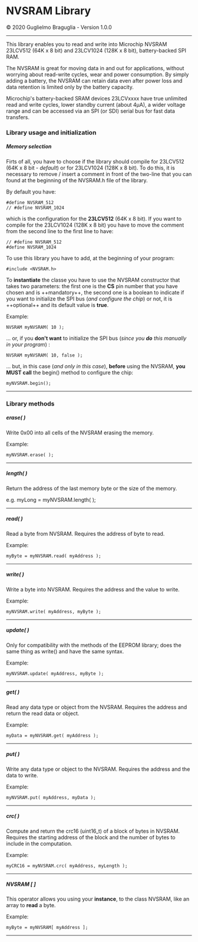 # NVSRAM Library
© 2020 Guglielmo Braguglia - Version 1.0.0


---



This library enables you to read and write into Microchip NVSRAM 23LCV512 (64K x 8 bit) and 23LCV1024 (128K x 8 bit), battery-backed SPI RAM.

The NVSRAM is great for moving data in and out for applications, without worrying about read-write cycles, wear and power consumption. By simply adding a battery, the NVSRAM can retain data even after power loss and data retention is limited only by the battery capacity.  

Microchip's battery-backed SRAM devices 23LCVxxxx have true unlimited read and write cycles, lower standby current (about 4µA), a wider voltage range and can be accessed via an SPI (or SDI) serial bus for fast data transfers.


### Library usage and initialization

##### Memory selection

Firts of all, you have to choose if the library should compile for 23LCV512 (64K x 8 bit - *default*) or for 23LCV1024 (128K x 8 bit). To do this, it is necessary to remove / insert a comment in front of the two-line that you can found at the beginning of the NVSRAM.h file of the library.

By default you have:


```
#define NVSRAM_512  
// #define NVSRAM_1024
```


which is the configuration for the **23LCV512** (64K x 8 bit). If you want to compile for the 23LCV1024 (128K x 8 bit) you have to move the comment from the second line to the first line to have:


```
// #define NVSRAM_512  
#define NVSRAM_1024
```


To use this library you have to add, at the beginning of your program:

```
#include <NVSRAM.h>
```


To **instantiate** the classe you have to use the NVSRAM constructor that takes two parameters: the first one is the **CS** pin number that you have chosen and is ++mandatory++, the second one is a boolean to indicate if you want to initialize the SPI bus (*and configure the chip*) or not, it is ++optional++ and its default value is **true**.

Example:

```
NVSRAM myNVSRAM( 10 );
```
... or, if you **don't want** to initialize the SPI bus (*since you **do** this manually in your program*) :


```
NVSRAM myNVSRAM( 10, false );
```

... but, in this case (*and only in this case*), **before** using the NVSRAM, **you MUST call** the begin() method to configure the chip:


```
myNVSRAM.begin();
```


---

### Library methods

##### erase( )

Write 0x00 into all cells of the NVSRAM erasing the memory.

Example:

```
myNVSRAM.erase( );
```


---

##### length( )

Return the address of the last memory byte or the size of the memory.

e.g. myLong = myNVSRAM.length( );

---

##### read( )

Read a byte from NVSRAM. Requires the address of byte to read.

Example:

```
myByte = myNVSRAM.read( myAddress );
```

---

##### write( )

Write a byte into NVSRAM. Requires the address and the value to write.

Example:

```
myNVSRAM.write( myAddress, myByte );
```


---

##### update( )

Only for compatibility with the methods of the EEPROM library; does the same thing as write() and have the same syntax.

Example:

```
myNVSRAM.update( myAddress, myByte );
```

---

##### get( )

Read any data type or object from the NVSRAM. Requires the address and return the read data or object.

Example:

```
myData = myNVSRAM.get( myAddress );
```

---

##### put( )

Write any data type or object to the NVSRAM. Requires the address and the data to write.

Example:

```
myNVSRAM.put( myAddress, myData );
```

---

##### crc( )

Compute and return the crc16 (uint16_t) of a block of bytes in NVSRAM. Requires the starting address of the block and the number of bytes to include in the computation.

Example:


```
myCRC16 = myNVSRAM.crc( myAddress, myLength );
```


---


##### NVSRAM [ ]

This operator allows you using your **instance**, to the class NVSRAM, like an array to **read** a byte.

Example:

```
myByte = myNVSRAM[ myAddress ];
```

---
